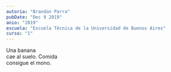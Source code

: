 ```yaml
---
autoria: "Brandon Parra"
pubDate: "Dec 9 2019"
anio: "2019"
escuela: "Escuela Técnica de la Universidad de Buenos Aires"
curso: "1"
---
```


Una banana\
cae al suelo. Comida\
consigue el mono.
